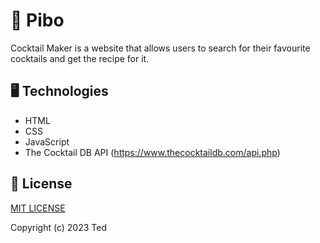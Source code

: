 # :dog: Pibo

Cocktail Maker is a website that allows users to search for their favourite cocktails and get the recipe for it.

## :desktop_computer: Technologies
- HTML
- CSS
- JavaScript
- The Cocktail DB API (https://www.thecocktaildb.com/api.php)

## :page_facing_up: License
[MIT LICENSE](LICENSE)

Copyright (c) 2023 Ted
